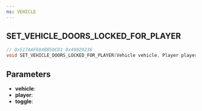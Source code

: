 ```yaml
---
ns: VEHICLE
---
```

## SET_VEHICLE_DOORS_LOCKED_FOR_PLAYER

```c
// 0x517AAF684BB50CD1 0x49829236
void SET_VEHICLE_DOORS_LOCKED_FOR_PLAYER(Vehicle vehicle, Player player, BOOL toggle);
```


## Parameters
* **vehicle**: 
* **player**: 
* **toggle**: 

